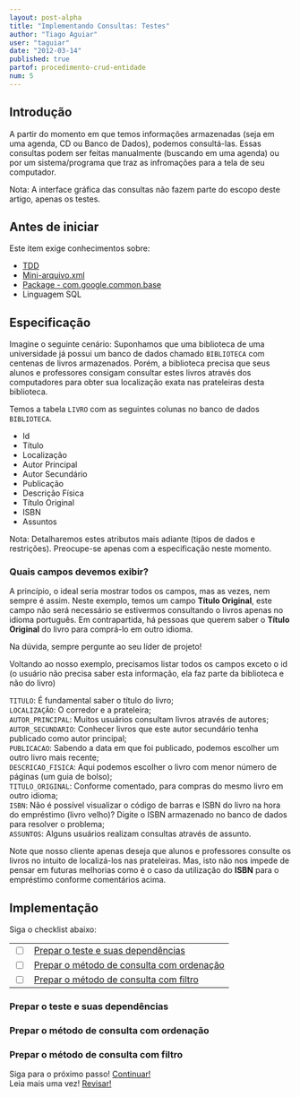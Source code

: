 ```yaml
---
layout: post-alpha
title: "Implementando Consultas: Testes"
author: "Tiago Aguiar"
user: "taguiar"
date: "2012-03-14"
published: true
partof: procedimento-crud-entidade
num: 5
---
```


## <a id="TOPO"> </a> Introdução
A partir do momento em que temos informações armazenadas (seja em uma agenda, CD ou Banco de Dados),
podemos consultá-las. Essas consultas podem ser feitas manualmente (buscando em uma agenda) ou por
um sistema/programa que traz as infromações para a tela de seu computador.

Nota: A interface gráfica das consultas não fazem parte do escopo deste artigo, apenas os testes.

## Antes de iniciar 
Este item exige conhecimentos sobre:

- [TDD](http://dojo.objectos.com.br/caixa/processo-00-TDD.html)
- [Mini-arquivo.xml](http://dojo.objectos.com.br/procedimento/crud-entidade/faq-03-mini-arquivos-especificos.html)
- [Package - com.google.common.base](http://google-collections.googlecode.com/svn/trunk/javadoc/com/google/common/base/package-summary.html)
- Linguagem SQL

## Especificação
Imagine o seguinte cenário: Suponhamos que uma biblioteca de uma universidade já possui um banco de
dados chamado `BIBLIOTECA` com centenas de livros armazenados. Porém, a biblioteca precisa que seus 
alunos e professores consigam consultar estes livros através dos computadores para obter sua localização 
exata nas prateleiras desta biblioteca.

Temos a tabela `LIVRO` com as seguintes colunas no banco de dados `BIBLIOTECA`.

- Id
- Título
- Localização
- Autor Principal
- Autor Secundário
- Publicação
- Descrição Física
- Título Original
- ISBN
- Assuntos

Nota: Detalharemos estes atributos mais adiante (tipos de dados e restrições). Preocupe-se apenas
com a especificação neste momento.

### Quais campos devemos exibir?   
A princípio, o ideal seria mostrar todos os campos, mas as vezes, nem sempre é assim. Neste exemplo,
temos um campo __Título Original__, este campo não será necessário se estivermos consultando o livros
apenas no idioma português. Em contrapartida, há pessoas que querem saber o __Título Original__ do livro
para comprá-lo em outro idioma.<br>
 
Na dúvida, sempre pergunte ao seu líder de projeto!

Voltando ao nosso exemplo, precisamos listar todos os campos exceto o id (o usuário não precisa saber
esta informação, ela faz parte da biblioteca e não do livro)

`TITULO`: É fundamental saber o título do livro;<br>
`LOCALIZAÇÃO`: O corredor e a prateleira;<br>
`AUTOR_PRINCIPAL`: Muitos usuários consultam livros através de autores;<br>
`AUTOR_SECUNDARIO`: Conhecer livros que este autor secundário tenha publicado como autor principal;<br>
`PUBLICACAO`: Sabendo a data em que foi publicado, podemos escolher um outro livro mais recente;<br>
`DESCRICAO_FISICA`: Aqui podemos escolher o livro com menor número de páginas (um guia de bolso);<br>
`TITULO_ORIGINAL`: Conforme comentado, para compras do mesmo livro em outro idioma;<br>
`ISBN`: Não é possível visualizar o código de barras e ISBN do livro na hora do empréstimo (livro velho)?
Digite o ISBN armazenado no banco de dados para resolver o problema;<br>
`ASSUNTOS`: Alguns usuários realizam consultas através de assunto.<br>
 
Note que nosso cliente apenas deseja que alunos e professores consulte os livros no intuito de localizá-los
nas prateleiras. Mas, isto não nos impede de pensar em futuras melhorias como é o caso da utilização do
 __ISBN__ para o empréstimo conforme comentários acima.


## Implementação
Siga o checklist abaixo:
<table class="table table-bordered">
 <tr>
   <td class="tac col2em">
    <a id="topo_0_0"><input type="checkbox" /></a>
   </td>
   <td>
	<a href="#0_0">Prepar o teste e suas dependências</a>  
   </td>
 </tr>
  <tr>
   <td class="tac col2em">
    <a id="topo_0_1"><input type="checkbox" /></a>
   </td>
   <td>
    <a href="#0_1">Prepar o método de consulta com ordenação</a>
   </td>
 </tr>
   <tr>
   <td class="tac col2em">
    <a id="topo_0_1"><input type="checkbox" /></a>
   </td>
   <td>
    <a href="#0_2">Prepar o método de consulta com filtro</a>
   </td>
 </tr>
</table>

### <a id="0_0"> </a>Prepar o teste e suas dependências  

### <a id="0_1"> </a>Prepar o método de consulta com ordenação

### <a id="0_2"> </a>Prepar o método de consulta com filtro

Siga para o próximo passo! <a href="{{ site.baseurl }}/procedimento/crud-entidade/02.1-implementando-consultas-consultas.html" class="btn btn-success">Continuar!</a><br>
Leia mais uma vez! <a href="#TOPO" class="btn btn-warning">Revisar!</a>